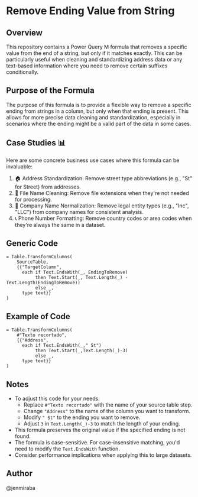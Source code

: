 # Remove Ending Value from String

## Overview

This repository contains a Power Query M formula that removes a specific value from the end of a string, but only if it matches exactly. This can be particularly useful when cleaning and standardizing address data or any text-based information where you need to remove certain suffixes conditionally.

## Purpose of the Formula

The purpose of this formula is to provide a flexible way to remove a specific ending from strings in a column, but only when that ending is present. This allows for more precise data cleaning and standardization, especially in scenarios where the ending might be a valid part of the data in some cases.

## Case Studies 📊

Here are some concrete business use cases where this formula can be invaluable:

1. 🏠 Address Standardization: Remove street type abbreviations (e.g., "St" for Street) from addresses.
2. 📁 File Name Cleaning: Remove file extensions when they're not needed for processing.
3. 🏢 Company Name Normalization: Remove legal entity types (e.g., "Inc", "LLC") from company names for consistent analysis.
4. 📞 Phone Number Formatting: Remove country codes or area codes when they're always the same in a dataset.

## Generic Code

```
= Table.TransformColumns(
    SourceTable,
    {{"TargetColumn", 
      each if Text.EndsWith(_, EndingToRemove) 
           then Text.Start(_, Text.Length(_) - Text.Length(EndingToRemove)) 
           else _,
      type text}}
)
```

## Example of Code

```
= Table.TransformColumns(
    #"Texto recortado",
    {{"Address", 
      each if Text.EndsWith(_," St") 
           then Text.Start(_,Text.Length(_)-3) 
           else _,
      type text}}
)
```

## Notes

- To adjust this code for your needs:
  - Replace `#"Texto recortado"` with the name of your source table step.
  - Change `"Address"` to the name of the column you want to transform.
  - Modify `" St"` to the ending you want to remove.
  - Adjust `3` in `Text.Length(_)-3` to match the length of your ending.
- This formula preserves the original value if the specified ending is not found.
- The formula is case-sensitive. For case-insensitive matching, you'd need to modify the `Text.EndsWith` function.
- Consider performance implications when applying this to large datasets.

## Author

@jenmiraba
